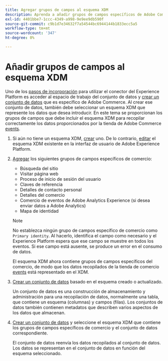 ```yaml
---
title: Agregar grupos de campos al esquema XDM
description: Aprenda a añadir grupos de campos específicos de Adobe Commerce a un esquema XDM.
exl-id: 4401bbe7-1ccc-4349-a998-9e9ee9db590f
source-git-commit: c9b1d7e34632f7a54544bc6944144b1833ecc5a5
workflow-type: tm+mt
source-wordcount: '347'
ht-degree: 0%

---
```


# Añadir grupos de campos al esquema XDM

Uno de los [pasos de incorporación](overview.md#onboarding-steps) para utilizar el conector del Experience Platform es acceder al espacio de trabajo del conjunto de datos y [crear un conjunto de datos](https://experienceleague.adobe.com/docs/experience-platform/edge/datastreams/overview.html) que es específico de Adobe Commerce. Al crear ese conjunto de datos, también debe seleccionar un esquema XDM que represente los datos que desea introducir. En este tema se proporcionan los grupos de campos que debe incluir el esquema XDM para recopilar correctamente los datos proporcionados por la tienda de Adobe Commerce [events](events.md).

1. Si aún no tiene un esquema XDM, [crear](https://experienceleague.adobe.com/docs/experience-platform/xdm/ui/resources/schemas.html#create) uno. De lo contrario, [editar](https://experienceleague.adobe.com/docs/experience-platform/xdm/ui/resources/schemas.html#edit) el esquema XDM existente en la interfaz de usuario de Adobe Experience Platform.

1. [Agregar](https://experienceleague.adobe.com/docs/experience-platform/xdm/ui/resources/schemas.html#add-field-groups) los siguientes grupos de campos específicos de comercio:

   - Búsqueda del sitio
   - Visitar página web
   - Proceso de inicio de sesión del usuario
   - Claves de referencia
   - Detalles de contacto personal
   - Detalles del comercio
   - Comercio de eventos de Adobe Analytics Experience (si desea enviar datos a Adobe Analytics)
   - Mapa de identidad

   >[!NOTE]
   >
   > No establezca ningún grupo de campos específico de comercio como `Primary identity`. Al hacerlo, identifica el campo como necesario y el Experience Platform espera que ese campo se muestre en todos los eventos. Si ese campo está ausente, se produce un error en el consumo de datos.

   El esquema XDM ahora contiene grupos de campos específicos del comercio, de modo que los datos recopilados de la tienda de comercio [events](events.md) está representado en el XDM.

1. [Crear un conjunto de datos](https://experienceleague.adobe.com/docs/platform-learn/implement-mobile-sdk/experience-cloud/platform.html#create-a-dataset) basado en el esquema creado o actualizado.

   Un conjunto de datos es una construcción de almacenamiento y administración para una recopilación de datos, normalmente una tabla, que contiene un esquema (columnas) y campos (filas). Los conjuntos de datos también contienen metadatos que describen varios aspectos de los datos que almacenan.

1. [Crear un conjunto de datos](https://experienceleague.adobe.com/docs/experience-platform/edge/datastreams/overview.html) y seleccione el esquema XDM que contiene los grupos de campos específicos de comercio y el conjunto de datos correspondiente.

   El conjunto de datos reenvía los datos recopilados al conjunto de datos. Los datos se representan en el conjunto de datos en función del esquema seleccionado.
